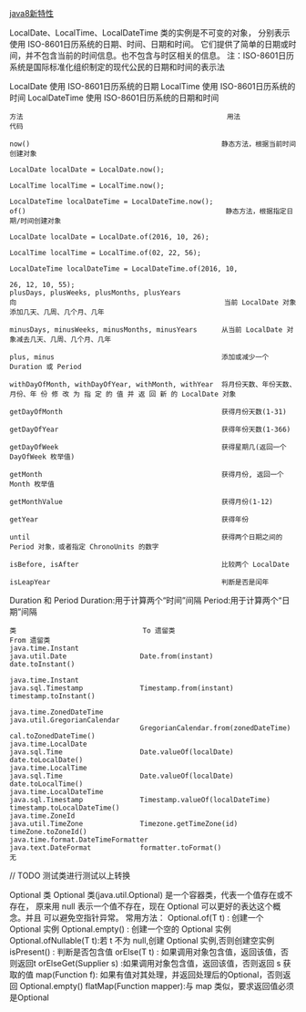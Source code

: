 
[java8新特性](Java8%20新特性.pdf)

LocalDate、LocalTime、LocalDateTime 类的实例是不可变的对象，
分别表示使用 ISO-8601日历系统的日期、时间、日期和时间。
它们提供了简单的日期或时间，并不包含当前的时间信息。也不包含与时区相关的信息。
注：ISO-8601日历系统是国际标准化组织制定的现代公民的日期和时间的表示法

LocalDate 使用 ISO-8601日历系统的日期
LocalTime 使用 ISO-8601日历系统的时间
LocalDateTime 使用 ISO-8601日历系统的日期和时间

    方法                                                  用法                                           代码

    now()                                               静态方法，根据当前时间创建对象 
                                                                                                        LocalDate localDate = LocalDate.now();
                                                                                                        LocalTime localTime = LocalTime.now();
                                                                                                        LocalDateTime localDateTime = LocalDateTime.now();
    of()                                                 静态方法，根据指定日期/时间创建对象
                                                                                                        LocalDate localDate = LocalDate.of(2016, 10, 26);
                                                                                                        LocalTime localTime = LocalTime.of(02, 22, 56);
                                                                                                        LocalDateTime localDateTime = LocalDateTime.of(2016, 10,
                                                                                                        26, 12, 10, 55);
    plusDays, plusWeeks, plusMonths, plusYears
    向                                                   当前 LocalDate 对象添加几天、几周、几个月、几年

    minusDays, minusWeeks, minusMonths, minusYears      从当前 LocalDate 对象减去几天、几周、几个月、几年

    plus, minus                                         添加或减少一个 Duration 或 Period

    withDayOfMonth, withDayOfYear, withMonth, withYear  将月份天数、年份天数、月份、年 份 修 改 为 指 定 的 值 并 返 回 新 的 LocalDate 对象

    getDayOfMonth                                       获得月份天数(1-31)

    getDayOfYear                                        获得年份天数(1-366)

    getDayOfWeek                                        获得星期几(返回一个 DayOfWeek 枚举值)

    getMonth                                            获得月份, 返回一个 Month 枚举值

    getMonthValue                                       获得月份(1-12)

    getYear                                             获得年份

    until                                               获得两个日期之间的 Period 对象，或者指定 ChronoUnits 的数字

    isBefore, isAfter                                   比较两个 LocalDate

    isLeapYear                                          判断是否是闰年


Duration 和 Period
Duration:用于计算两个“时间”间隔
Period:用于计算两个“日期”间隔

    类                               To 遗留类                               From 遗留类
    java.time.Instant
    java.util.Date                  Date.from(instant)                      date.toInstant()
        
    java.time.Instant
    java.sql.Timestamp              Timestamp.from(instant)                 timestamp.toInstant()
    
    java.time.ZonedDateTime
    java.util.GregorianCalendar
                                    GregorianCalendar.from(zonedDateTime)   cal.toZonedDateTime()
    java.time.LocalDate
    java.sql.Time                   Date.valueOf(localDate)                 date.toLocalDate()
    java.time.LocalTime
    java.sql.Time                   Date.valueOf(localDate)                 date.toLocalTime()
    java.time.LocalDateTime
    java.sql.Timestamp              Timestamp.valueOf(localDateTime)        timestamp.toLocalDateTime()
    java.time.ZoneId
    java.util.TimeZone              Timezone.getTimeZone(id)                timeZone.toZoneId()
    java.time.format.DateTimeFormatter
    java.text.DateFormat            formatter.toFormat()                    无

// TODO 测试类进行测试以上转换

Optional 类
Optional<T> 类(java.util.Optional) 是一个容器类，代表一个值存在或不存在，
原来用 null 表示一个值不存在，现在 Optional 可以更好的表达这个概念。并且
可以避免空指针异常。
常用方法：
Optional.of(T t) : 创建一个 Optional 实例
Optional.empty() : 创建一个空的 Optional 实例
Optional.ofNullable(T t):若 t 不为 null,创建 Optional 实例,否则创建空实例
isPresent() : 判断是否包含值
orElse(T t) : 如果调用对象包含值，返回该值，否则返回t
orElseGet(Supplier s) :如果调用对象包含值，返回该值，否则返回 s 获取的值
map(Function f): 如果有值对其处理，并返回处理后的Optional，否则返回 Optional.empty()
flatMap(Function mapper):与 map 类似，要求返回值必须是Optional
